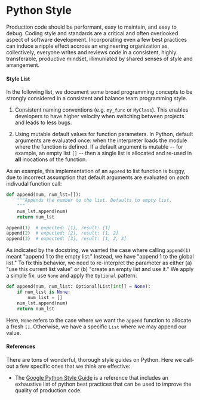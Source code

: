 # Python Style

Production code should be performant, easy to maintain, and easy to debug. Coding style and standards are a critical and often overlooked aspect of software development. Incorporating even a few best practices
can induce a ripple effect accross an engineering organization as, collectively, everyone writes and reviews code in a consistent, highly transferable, productive mindset, illimuniated by shared senses of style and arrangement.


#### Style List

In the following list, we document some broad programming concepts to be strongly considered in a consistent and balance team programming style. 

1. Consistent naming conventions (e.g. `my_func` or `MyClass`). This enables developers
to have higher velocity when switching between projects and leads to less bugs.

2. Using mutable default values for function parameters. In Python, default arguments are evaluated once: when the interpreter loads the module where the function is defined. If a default argument is mutable -- for example, an empty list `[]` -- then a single list is allocated and re-used in **all** inocations of the function. 

As an example, this implementation of an `append` to list function is buggy, due to incorrect assumption that default arguments are evaluated on _each_ indivudal function call:
```python
def append(num, num_lst=[]):
	"""Appends the number to the list. Defaults to empty list.
	"""
    num_lst.append(num)
    return num_lst

append(1)  # expected: [1], result: [1]
append(2)  # expected: [2], result: [1, 2]
append(3)  # expected: [3], result: [1, 2, 3] 
```

As indicated by the docstring, we wanted the case where calling `append(1)` meant "append 1 to the empty list." Instead, we have "append 1 to the global list." To fix this behavior, we need to re-interpret the parameter as either (a) "use this current list value" or (b) "create an empty list and use it." We apply a simple fix: use `None` and apply the `Optional` pattern:
```python
def append(num, num_list: Optional[List[int]] = None):
	if num_list is None:
		num_list = []
	num_lst.append(num)
    return num_lst
```

Here, `None` refers to the case where we want the `append` function to allocate a fresh `[]`. Otherwise, we have a specific `List` where we may append our value.



#### References

There are tons of wonderful, thorough style guides on Python. Here we call-out a few specific ones that we think are effective:

- The [Google Python Style Guide](http://google.github.io/styleguide/pyguide.html) is
a reference that includes an exhaustive list of python best practices that can be used
to improve the quality of production code.
